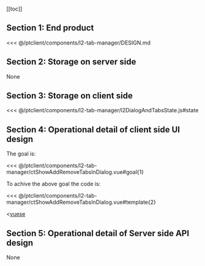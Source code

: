 [[toc]]

## Section 1: End product

<<< @/ptclient/components/l2-tab-manager/DESIGN.md

## Section 2: Storage on server side

None

## Section 3: Storage on client side

<<< @/ptclient/components/l2-tab-manager/l2DialogAndTabsState.js#state

## Section 4: Operational detail of client side UI design

The goal is:

<<< @/ptclient/components/l2-tab-manager/ctShowAddRemoveTabsInDialog.vue#goal{1}

To achive the above goal the code is:

<<< @/ptclient/components/l2-tab-manager/ctShowAddRemoveTabsInDialog.vue#template{2}

<[vuese](@/ptclient/components/l2-tab-manager/ctShowAddRemoveTabsInDialog.vue)

## Section 5: Operational detail of Server side API design

None
